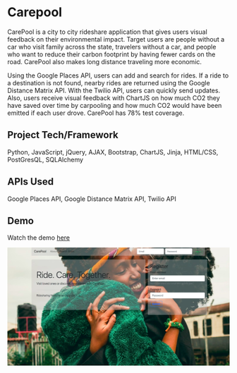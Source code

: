 # Carepool

CarePool is a city to city rideshare application that gives users visual feedback on their environmental impact. Target users are people without a car who visit family across the state, travelers without a car, and people who want to reduce their carbon footprint by having fewer cards on the road. CarePool also makes long distance traveling more economic.

Using the Google Places API, users can add and search for rides. If a ride to a destination is not found, nearby rides are returned using the Google Distance Matrix API. With the Twilio API, users can quickly send updates. Also, users receive visual feedback with ChartJS on how much CO2 they have saved over time by carpooling and how much CO2 would have been emitted if each user drove. CarePool has 78% test coverage.

## Project Tech/Framework

Python, JavaScript, jQuery, AJAX, Bootstrap, ChartJS, Jinja, HTML/CSS, PostGresQL, SQLAlchemy

## APIs Used

Google Places API, Google Distance Matrix API, Twilio API

## Demo
Watch the demo [here](https://vimeo.com/290716122)

![LandingPage](static/LandingPage.png)
